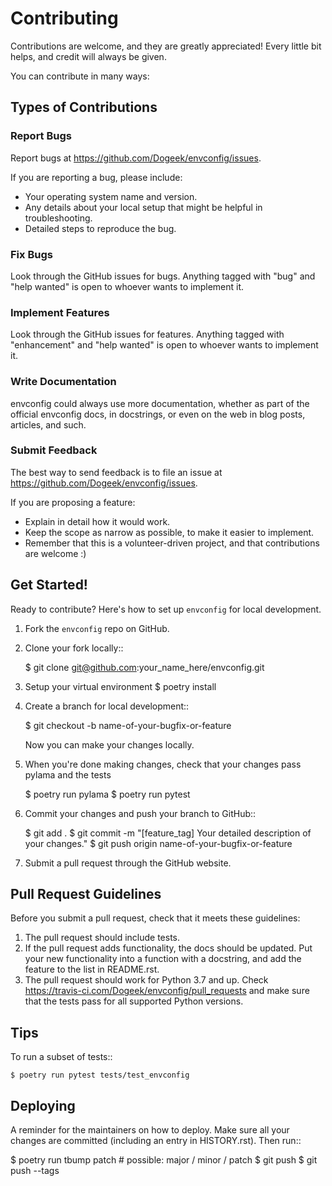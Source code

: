 # Contributing

Contributions are welcome, and they are greatly appreciated! Every little bit
helps, and credit will always be given.

You can contribute in many ways:

## Types of Contributions

### Report Bugs

Report bugs at https://github.com/Dogeek/envconfig/issues.

If you are reporting a bug, please include:

* Your operating system name and version.
* Any details about your local setup that might be helpful in troubleshooting.
* Detailed steps to reproduce the bug.

### Fix Bugs

Look through the GitHub issues for bugs. Anything tagged with "bug" and "help
wanted" is open to whoever wants to implement it.

### Implement Features

Look through the GitHub issues for features. Anything tagged with "enhancement"
and "help wanted" is open to whoever wants to implement it.

### Write Documentation

envconfig could always use more documentation, whether as part of the
official envconfig docs, in docstrings, or even on the web in blog posts,
articles, and such.

### Submit Feedback

The best way to send feedback is to file an issue at https://github.com/Dogeek/envconfig/issues.

If you are proposing a feature:

* Explain in detail how it would work.
* Keep the scope as narrow as possible, to make it easier to implement.
* Remember that this is a volunteer-driven project, and that contributions
  are welcome :)

## Get Started!

Ready to contribute? Here's how to set up `envconfig` for local development.

1. Fork the `envconfig` repo on GitHub.
2. Clone your fork locally::

    $ git clone git@github.com:your_name_here/envconfig.git

3. Setup your virtual environment
    $ poetry install

4. Create a branch for local development::

    $ git checkout -b name-of-your-bugfix-or-feature

   Now you can make your changes locally.

5. When you're done making changes, check that your changes pass pylama and the
   tests

    $ poetry run pylama
    $ poetry run pytest

6. Commit your changes and push your branch to GitHub::

    $ git add .
    $ git commit -m "[feature_tag] Your detailed description of your changes."
    $ git push origin name-of-your-bugfix-or-feature

7. Submit a pull request through the GitHub website.

## Pull Request Guidelines

Before you submit a pull request, check that it meets these guidelines:

1. The pull request should include tests.
2. If the pull request adds functionality, the docs should be updated. Put
   your new functionality into a function with a docstring, and add the
   feature to the list in README.rst.
3. The pull request should work for Python 3.7 and up. Check
   https://travis-ci.com/Dogeek/envconfig/pull_requests
   and make sure that the tests pass for all supported Python versions.

## Tips

To run a subset of tests::

    $ poetry run pytest tests/test_envconfig

## Deploying

A reminder for the maintainers on how to deploy.
Make sure all your changes are committed (including an entry in HISTORY.rst).
Then run::

$ poetry run tbump patch # possible: major / minor / patch
$ git push
$ git push --tags
